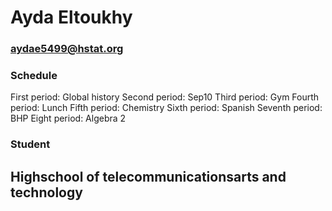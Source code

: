 # Ayda Eltoukhy
### aydae5499@hstat.org
### Schedule
First period: Global history
Second period: Sep10
Third period: Gym
Fourth period: Lunch
Fifth period: Chemistry
Sixth period: Spanish
Seventh period: BHP
Eight period: Algebra 2

### Student
## Highschool of telecommunicationsarts and technology